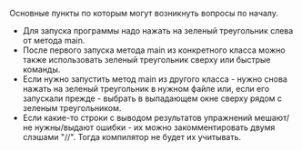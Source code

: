 Основные пункты по которым могут возникнуть вопросы по началу.

- Для запуска программы надо нажать на зеленый треугольник слева от метода main.
- После первого запуска метода main из конкретного класса можно также использовать зеленый треугольник сверху или быстрые команды.
- Если нужно запустить метод main из другого класса - нужно снова нажать на зеленый треугольник в нужном файле или, если его запускали прежде - выбрать в выпадающем окне сверху рядом с зеленым треугольником.
- Если какие-то строки с выводом результатов упражнений мешают/не нужны/выдают ошибки - их можно закомментировать двумя слэшами "//". Тогда компилятор не будет их учитывать.
